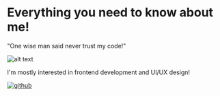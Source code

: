 # Everything you need to know about me!

"One wise man said never trust my code!"

![alt text](https://i-viaplay-com.akamaized.net/viaplay-prod/936/572/1472747571-2cdeb6b59fd6011b7a4813d4af6bd3519a995b1e.jpg?width=1600&height=900)

I'm mostly interested in frontend development and UI/UX design!

[![github](https://cloud.githubusercontent.com/assets/17016297/18839843/0e06a67a-83d2-11e6-993a-b35a182500e0.png)][1]

[1]: [https://cdn.discordapp.com/attachments/746464734664065175/1088154758717657179/JavaScript-Logo.png]
[2]: https://www.linkedin.com/in/your_contact_info
[3]: https://www.facebook.com/your_contact_info
